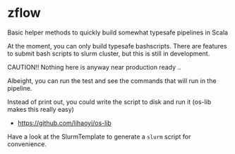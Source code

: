 # zflow

Basic helper methods to quickly build somewhat typesafe pipelines in Scala

At the moment, you can only build typesafe bashscripts. There are features to submit bash scripts to slurm cluster, but this is still in development.

CAUTION!! Nothing here is anyway near production ready ..

Albeight, you can run the test and see the commands that will run in the pipeline.

Instead of print out, you could write the script to disk and run it (os-lib makes this really easy)

* https://github.com/lihaoyi/os-lib

Have a look at the SlurmTemplate to generate a `slurm` script for convenience.
